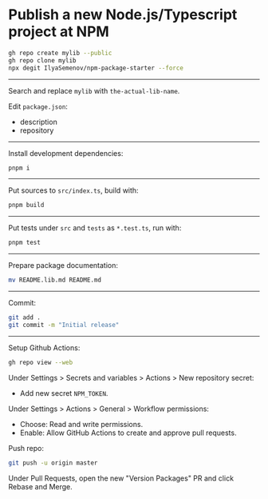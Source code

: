 # Publish a new Node.js/Typescript project at NPM

```sh
gh repo create mylib --public
gh repo clone mylib
npx degit IlyaSemenov/npm-package-starter --force
```

---

Search and replace `mylib` with `the-actual-lib-name`.

Edit `package.json`:

- description
- repository

---

Install development dependencies:

```sh
pnpm i
```

---

Put sources to `src/index.ts`, build with:

```sh
pnpm build
```

---

Put tests under `src` and `tests` as `*.test.ts`, run with:

```sh
pnpm test
```

---

Prepare package documentation:

```sh
mv README.lib.md README.md
```

---

Commit:

```sh
git add .
git commit -m "Initial release"
```

---

Setup Github Actions:

```sh
gh repo view --web
```

Under Settings > Secrets and variables > Actions > New repository secret:

- Add new secret `NPM_TOKEN`.

Under Settings > Actions > General > Workflow permissions:

- Choose: Read and write permissions.
- Enable: Allow GitHub Actions to create and approve pull requests.

Push repo:

```sh
git push -u origin master
```

Under Pull Requests, open the new "Version Packages" PR and click Rebase and Merge.
